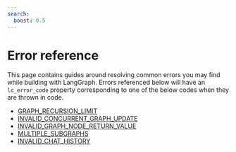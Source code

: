 ```yaml
---
search:
  boost: 0.5
---
```

# Error reference

This page contains guides around resolving common errors you may find while building with LangGraph.
Errors referenced below will have an `lc_error_code` property corresponding to one of the below codes when they are thrown in code.

- [GRAPH_RECURSION_LIMIT](GRAPH_RECURSION_LIMIT.md)
- [INVALID_CONCURRENT_GRAPH_UPDATE](INVALID_CONCURRENT_GRAPH_UPDATE.md)
- [INVALID_GRAPH_NODE_RETURN_VALUE](INVALID_GRAPH_NODE_RETURN_VALUE.md)
- [MULTIPLE_SUBGRAPHS](MULTIPLE_SUBGRAPHS.md)
- [INVALID_CHAT_HISTORY](INVALID_CHAT_HISTORY.md)